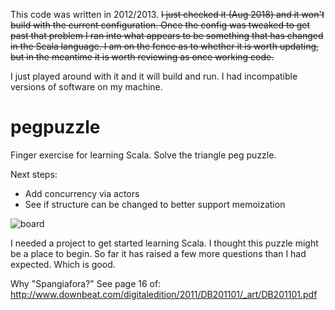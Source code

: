 This code was written in 2012/2013.  ~~I just checked it (Aug 2018) and it won't build with the current configuration.  Once the config was tweaked to get past that problem I ran into what appears to be something that has changed in the Scala language.  I am on the fence as to whether it is worth updating, but in the meantime it is worth reviewing as once working code.~~

I just played around with it and it will build and run.  I had incompatible versions of software on my machine. 

pegpuzzle
=========

Finger exercise for learning Scala.  Solve the triangle peg puzzle.

Next steps:

* Add concurrency via actors
* See if structure can be changed to better support memoization

![board](https://raw.github.com/spangiafora/pegpuzzle/master/images/pegs.jpg)

I needed a project to get started learning Scala.  I thought this puzzle might
be a place to begin.  So far it has raised a few more questions than I had
expected.  Which is good.


Why "Spangiafora?" See page 16 of: http://www.downbeat.com/digitaledition/2011/DB201101/_art/DB201101.pdf
